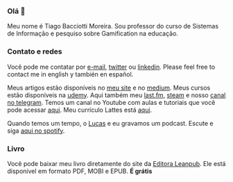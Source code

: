 ### Olá 👋

Meu nome é Tiago Bacciotti Moreira. Sou professor do curso de Sistemas de Informação e pesquiso sobre Gamification na educação.

### Contato e redes
Você pode me contatar por [e-mail](baciotti@gmail.com), [twitter](https://twitter.com/TiagoBacciotti) ou [linkedin](https://www.linkedin.com/in/bacciotti/). Please feel free to contact me in english  y también en español.

Meus artigos estão disponíveis no [meu site](https://www.baciotti.com) e no [medium](https://medium.com/@tiagobaciotti). Meus cursos estão disponíveis na [udemy](https://www.udemy.com/user/tiagobaciottimoreira). Aqui também meu [last.fm](http://www.lastfm.com/user/baciotti), [steam](http://steamcommunity.com/id/baciotti) e nosso [canal no telegram](https://t.me/baciotti). Temos um canal no Youtube com aulas e tutoriais que você pode acessar [aqui](https://www.youtube.com/c/TiagoBacciottiMoreira). Meu currículo Lattes está [aqui](http://lattes.cnpq.br/4325667311288875).

Quando temos um tempo, o [Lucas](https://www.github.com/bacciotti) e eu gravamos um podcast. Escute e siga [aqui no spotify](https://open.spotify.com/show/6smxOXyNz65trz7SECJHIt).

### Livro
Você pode baixar meu livro diretamente do site da [Editora Leanpub](http://leanpub.com/consistencia/c/GRATIS). Ele está disponível em formato PDF, MOBI e EPUB. **É grátis**


<!--
**baciotti/baciotti** is a ✨ _special_ ✨ repository because its `README.md` (this file) appears on your GitHub profile.

Here are some ideas to get you started:

- 🔭 I’m currently working on ...
- 🌱 I’m currently learning ...
- 👯 I’m looking to collaborate on ...
- 🤔 I’m looking for help with ...
- 💬 Ask me about ...
- 📫 How to reach me: ...
- 😄 Pronouns: ...
- ⚡ Fun fact: ...
-->
